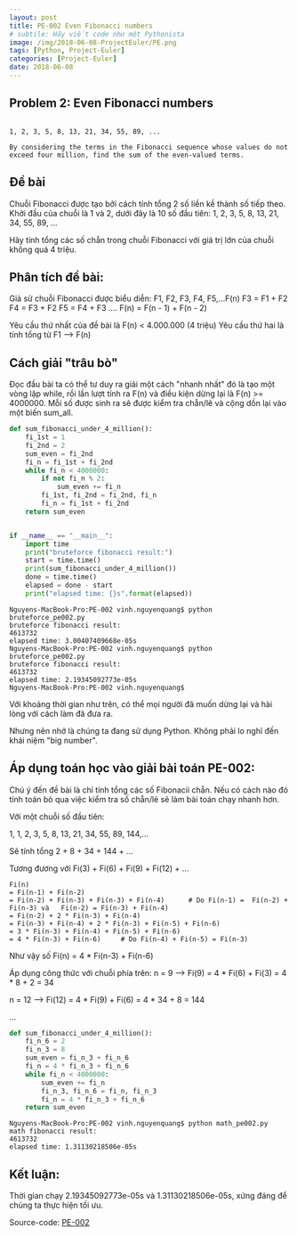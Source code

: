 ```yaml
---
layout: post
title: PE-002 Even Fibonacci numbers
# subtile: Hãy viết code như một Pythonista
image: /img/2018-06-08-ProjectEuler/PE.png
tags: [Python, Project-Euler]
categories: [Project-Euler]
date: 2018-06-08
---
```


## Problem 2: Even Fibonacci numbers

```Each new term in the Fibonacci sequence is generated by adding the previous two terms. By starting with 1 and 2, the first 10 terms will be:

1, 2, 3, 5, 8, 13, 21, 34, 55, 89, ...

By considering the terms in the Fibonacci sequence whose values do not exceed four million, find the sum of the even-valued terms.
```


## Đề bài
Chuỗi Fibonacci được tạo bởi cách tính tổng 2 số liền kề thành số tiếp theo. Khởi đầu của chuỗi là 1 và 2, dưới đây là 10 số đầu tiên:
1, 2, 3, 5, 8, 13, 21, 34, 55, 89, ...

Hãy tính tổng các số chẵn trong chuỗi Fibonacci với giá trị lớn của chuỗi không quá 4 triệu.

## Phân tích đề bài:
Giả sử chuỗi Fibonacci được biểu diễn:
F1, F2, F3, F4, F5,...F(n)
F3 = F1 + F2
F4 = F3 + F2
F5 = F4 + F3
....
F(n) = F(n - 1) + F(n - 2)

Yêu cầu thứ nhất của đề bài là F(n) < 4.000.000 (4 triệu)
Yêu cầu thứ hai là tính tổng từ F1 --> F(n)


## Cách giải "trâu bò"

Đọc đầu bài ta có thể tư duy ra giải một cách "nhanh nhất" đó là tạo một vòng lặp while, rồi lần lượt tính ra F(n) và điều kiện dừng lại là F(n) >= 4000000.
Mỗi số được sinh ra sẽ được kiểm tra chẵn/lẽ và cộng dồn lại vào một biến sum_all.

```Python
def sum_fibonacci_under_4_million():
    fi_1st = 1
    fi_2nd = 2
    sum_even = fi_2nd
    fi_n = fi_1st + fi_2nd
    while fi_n < 4000000:
        if not fi_n % 2:
            sum_even += fi_n
        fi_1st, fi_2nd = fi_2nd, fi_n
        fi_n = fi_1st + fi_2nd
    return sum_even


if __name__ == "__main__":
    import time
    print("bruteforce fibonacci result:")
    start = time.time()
    print(sum_fibonacci_under_4_million())
    done = time.time()
    elapsed = done - start
    print("elapsed time: {}s".format(elapsed))


```

```
Nguyens-MacBook-Pro:PE-002 vinh.nguyenquang$ python bruteforce_pe002.py
bruteforce fibonacci result:
4613732
elapsed time: 3.00407409668e-05s
Nguyens-MacBook-Pro:PE-002 vinh.nguyenquang$ python bruteforce_pe002.py
bruteforce fibonacci result:
4613732
elapsed time: 2.19345092773e-05s
Nguyens-MacBook-Pro:PE-002 vinh.nguyenquang$ 

```
Với khoảng thời gian như trên, có thể mọi người đã muốn dừng lại và hài lòng với cách làm đã đưa ra.

Nhưng nên nhớ là chúng ta đang sử dụng Python. Không phải lo nghĩ đến khái niệm "big number".


## Áp dụng toán học vào giải bài toán PE-002:

Chú ý đến đề bài là chỉ tính tổng các số Fibonacii chẵn. Nếu có cách nào đó tính toán bỏ qua việc kiểm tra số chẵn/lẻ sẽ làm bài toán chạy nhanh hơn.

Với một chuỗi số đầu tiên:

1, 1, 2, 3, 5, 8, 13, 21, 34, 55, 89, 144,...

Sẽ tính tổng 2 + 8 + 34 + 144 + ...

Tương đương với Fi(3) + Fi(6) + Fi(9) + Fi(12) + ...
```
Fi(n) 
= Fi(n-1) + Fi(n-2)
= Fi(n-2) + Fi(n-3) + Fi(n-3) + Fi(n-4)      # Do Fi(n-1) =  Fi(n-2) + Fi(n-3) và   Fi(n-2) = Fi(n-3) + Fi(n-4)
= Fi(n-2) + 2 * Fi(n-3) + Fi(n-4)
= Fi(n-3) + Fi(n-4) + 2 * Fi(n-3) + Fi(n-5) + Fi(n-6)
= 3 * Fi(n-3) + Fi(n-4) + Fi(n-5) + Fi(n-6)
= 4 * Fi(n-3) + Fi(n-6)     # Do Fi(n-4) + Fi(n-5) = Fi(n-3)
```

Như vậy số Fi(n) = 4 * Fi(n-3) + Fi(n-6)

Áp dụng công thức với chuỗi phía trên:
n = 9 --> Fi(9) = 4 * Fi(6) + Fi(3) = 4 * 8 + 2 = 34

n = 12 --> Fi(12) = 4 * Fi(9) + Fi(6) = 4 * 34 + 8 =  144

...

```Python
def sum_fibonacci_under_4_million():
    fi_n_6 = 2
    fi_n_3 = 8
    sum_even = fi_n_3 + fi_n_6
    fi_n = 4 * fi_n_3 + fi_n_6
    while fi_n < 4000000:
        sum_even += fi_n
        fi_n_3, fi_n_6 = fi_n, fi_n_3
        fi_n = 4 * fi_n_3 + fi_n_6
    return sum_even
```


```
Nguyens-MacBook-Pro:PE-002 vinh.nguyenquang$ python math_pe002.py
math fibonacci result:
4613732
elapsed time: 1.31130218506e-05s

```

## Kết luận:
Thời gian chạy 2.19345092773e-05s và 1.31130218506e-05s, xứng đáng để chúng ta thực hiện tối ưu.


Source-code:
[PE-002](https://github.com/quangvinh86/python-projecteuler/tree/master/PE-002)
